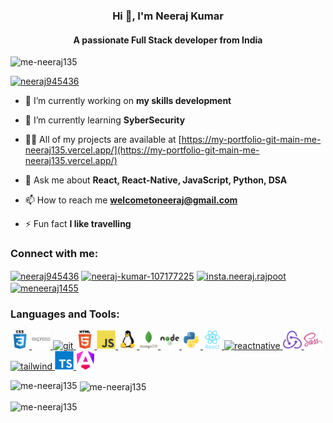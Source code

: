 <h3 align="center">Hi 👋, I'm Neeraj Kumar</h3>
<h4 align="center">A passionate Full Stack developer from India</h4>

<p align="left"> <img src="https://komarev.com/ghpvc/?username=me-neeraj135&label=Profile%20views&color=0e75b6&style=flat" alt="me-neeraj135" /> </p>

<p align="left"> <a href="https://twitter.com/neeraj945436" target="blank"><img src="https://img.shields.io/twitter/follow/neeraj945436?logo=twitter&style=for-the-badge" alt="neeraj945436" /></a> </p>

- 🔭 I’m currently working on **my skills development**

- 🌱 I’m currently learning **SyberSecurity**

- 👨‍💻 All of my projects are available at [https://my-portfolio-git-main-me-neeraj135.vercel.app/](https://my-portfolio-git-main-me-neeraj135.vercel.app/)

- 💬 Ask me about **React, React-Native, JavaScript, Python, DSA**

- 📫 How to reach me **welcometoneeraj@gmail.com**

- ⚡ Fun fact **I like travelling**

<h3 align="left">Connect with me:</h3>
<p align="left">
<a href="https://twitter.com/neeraj945436" target="blank"><img align="center" src="https://raw.githubusercontent.com/rahuldkjain/github-profile-readme-generator/master/src/images/icons/Social/twitter.svg" alt="neeraj945436" height="30" width="40" /></a> <a href="https://linkedin.com/in/neeraj-kumar-107177225" target="blank"><img align="center" src="https://raw.githubusercontent.com/rahuldkjain/github-profile-readme-generator/master/src/images/icons/Social/linked-in-alt.svg" alt="neeraj-kumar-107177225" height="30" width="40" /></a>
<a href="https://instagram.com/insta.neeraj.rajpoot" target="blank"><img align="center" src="https://raw.githubusercontent.com/rahuldkjain/github-profile-readme-generator/master/src/images/icons/Social/instagram.svg" alt="insta.neeraj.rajpoot" height="30" width="40" /></a>
<a href="https://discord.gg/meneeraj1455" target="blank"><img align="center" src="https://raw.githubusercontent.com/rahuldkjain/github-profile-readme-generator/master/src/images/icons/Social/discord.svg" alt="meneeraj1455" height="30" width="40" /></a>
</p>

<h3 align="left">Languages and Tools:</h3>
<p align="left"> <a href="https://www.w3schools.com/css/" target="_blank" rel="noreferrer"> <img src="https://raw.githubusercontent.com/devicons/devicon/master/icons/css3/css3-original-wordmark.svg" alt="css3" width="30" height="30"/> </a> <a href="https://expressjs.com" target="_blank" rel="noreferrer"> <img src="https://raw.githubusercontent.com/devicons/devicon/master/icons/express/express-original-wordmark.svg" alt="express" width="30" height="30"/> </a> <a href="https://git-scm.com/" target="_blank" rel="noreferrer"> <img src="https://www.vectorlogo.zone/logos/git-scm/git-scm-icon.svg" alt="git" width="30" height="30"/> </a> <a href="https://www.w3.org/html/" target="_blank" rel="noreferrer"> <img src="https://raw.githubusercontent.com/devicons/devicon/master/icons/html5/html5-original-wordmark.svg" alt="html5" width="30" height="30"/> </a> <a href="https://developer.mozilla.org/en-US/docs/Web/JavaScript" target="_blank" rel="noreferrer"> <img src="https://raw.githubusercontent.com/devicons/devicon/master/icons/javascript/javascript-original.svg" alt="javascript" width="30" height="30"/> </a> <a href="https://www.linux.org/" target="_blank" rel="noreferrer"> <img src="https://raw.githubusercontent.com/devicons/devicon/master/icons/linux/linux-original.svg" alt="linux" width="30" height="30"/> </a> <a href="https://www.mongodb.com/" target="_blank" rel="noreferrer"> <img src="https://raw.githubusercontent.com/devicons/devicon/master/icons/mongodb/mongodb-original-wordmark.svg" alt="mongodb" width="30" height="30"/> </a> <a href="https://nodejs.org" target="_blank" rel="noreferrer"> <img src="https://raw.githubusercontent.com/devicons/devicon/master/icons/nodejs/nodejs-original-wordmark.svg" alt="nodejs" width="30" height="30"/> </a> <a href="https://www.python.org" target="_blank" rel="noreferrer"> <img src="https://raw.githubusercontent.com/devicons/devicon/master/icons/python/python-original.svg" alt="python" width="30" height="30"/> </a> <a href="https://reactjs.org/" target="_blank" rel="noreferrer"> <img src="https://raw.githubusercontent.com/devicons/devicon/master/icons/react/react-original-wordmark.svg" alt="react" width="30" height="30"/> </a> <a href="https://reactnative.dev/" target="_blank" rel="noreferrer"> <img src="https://reactnative.dev/img/header_logo.svg" alt="reactnative" width="30" height="30"/> </a> <a href="https://redux.js.org" target="_blank" rel="noreferrer"> <img src="https://raw.githubusercontent.com/devicons/devicon/master/icons/redux/redux-original.svg" alt="redux" width="30" height="30"/> </a> <a href="https://sass-lang.com" target="_blank" rel="noreferrer"> <img src="https://raw.githubusercontent.com/devicons/devicon/master/icons/sass/sass-original.svg" alt="sass" width="30" height="30"/> </a> <a href="https://tailwindcss.com/" target="_blank" rel="noreferrer"> <img src="https://www.vectorlogo.zone/logos/tailwindcss/tailwindcss-icon.svg" alt="tailwind" width="30" height="40"/> </a> <a href="https://www.typescriptlang.org/" target="_blank" rel="noreferrer"> <img src="https://raw.githubusercontent.com/devicons/devicon/master/icons/typescript/typescript-original.svg" alt="typescript" width="30" height="30"/> </a><a href="https://www.typescriptlang.org/" target="_blank" rel="noreferrer"> <img src="https://raw.githubusercontent.com/devicons/devicon/master/icons/angular/angular-original.svg" alt="angular" width="30" height="30"/> </a> </p>

<p><img align="left" src="https://github-readme-stats.vercel.app/api/top-langs?username=me-neeraj135&show_icons=true&locale=en&layout=compact" alt="me-neeraj135" /></p>

<p>&nbsp;<img align="center" src="https://github-readme-stats.vercel.app/api?username=me-neeraj135&show_icons=true&locale=en" alt="me-neeraj135" /></p>

<p><img align="center" src="https://github-readme-streak-stats.herokuapp.com/?user=me-neeraj135&" alt="me-neeraj135" /></p>

